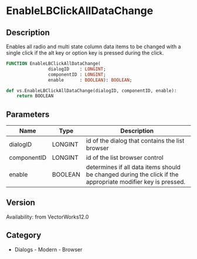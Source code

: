 # EnableLBClickAllDataChange

## Description
Enables all radio and multi state column data items to be changed with a single click if the alt key or option key is pressed during the click.

```pascal
FUNCTION EnableLBClickAllDataChange(
				dialogID    : LONGINT;
				componentID : LONGINT;
				enable      : BOOLEAN): BOOLEAN;
```

```python
def vs.EnableLBClickAllDataChange(dialogID, componentID, enable):
    return BOOLEAN
```

## Parameters
|Name|Type|Description|
|---|---|---|
|dialogID|LONGINT|id of the dialog that contains the list browser|
|componentID|LONGINT|id of the list browser control|
|enable|BOOLEAN|determines if all data items should be changed during the click if the appropriate modifier key is pressed.|

## Version
Availability: from VectorWorks12.0

## Category
* Dialogs - Modern - Browser

